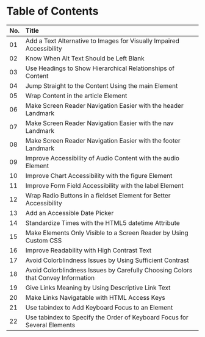 
# Table of Contents

No. | Title |
| ------------- |:-------------|
01 | Add a Text Alternative to Images for Visually Impaired Accessibility
02 | Know When Alt Text Should be Left Blank
03 | Use Headings to Show Hierarchical Relationships of Content
04 | Jump Straight to the Content Using the main Element
05 | Wrap Content in the article Element
06 | Make Screen Reader Navigation Easier with the header Landmark
07 | Make Screen Reader Navigation Easier with the nav Landmark
08 | Make Screen Reader Navigation Easier with the footer Landmark
09 | Improve Accessibility of Audio Content with the audio Element
10 | Improve Chart Accessibility with the figure Element
11 | Improve Form Field Accessibility with the label Element
12 | Wrap Radio Buttons in a fieldset Element for Better Accessibility
13 | Add an Accessible Date Picker
14 | Standardize Times with the HTML5 datetime Attribute
15 | Make Elements Only Visible to a Screen Reader by Using Custom CSS
16 | Improve Readability with High Contrast Text
17 | Avoid Colorblindness Issues by Using Sufficient Contrast
18 | Avoid Colorblindness Issues by Carefully Choosing Colors that Convey Information
19 | Give Links Meaning by Using Descriptive Link Text
20 | Make Links Navigatable with HTML Access Keys
21 | Use tabindex to Add Keyboard Focus to an Element
22 | Use tabindex to Specify the Order of Keyboard Focus for Several Elements | 